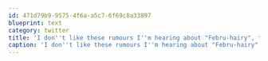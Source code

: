 ```yaml
---
id: 471d79b9-9575-4f6a-a5c7-6f69c8a33897
blueprint: text
category: twitter
title: 'I don''t like these rumours I''m hearing about "Febru-hairy", the female version of Movember.'
caption: 'I don''t like these rumours I''m hearing about "Febru-hairy", the female version of Movember.'
---
```

